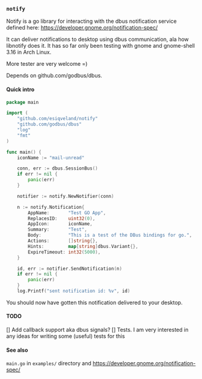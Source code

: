 ### `notify`

Notify is a go library for interacting with the dbus notification service defined here:
https://developer.gnome.org/notification-spec/

It can deliver notifications to desktop using dbus communication, ala how libnotify does it.
It has so far only been testing with gnome and gnome-shell 3.16 in Arch Linux. 

More tester are very welcome =)

Depends on github.com/godbus/dbus.

#### Quick intro

```go
package main

import (
	"github.com/esiqveland/notify"
	"github.com/godbus/dbus"
	"log"
	"fmt"
)

func main() {
	iconName := "mail-unread"

	conn, err := dbus.SessionBus()
	if err != nil {
		panic(err)
	}

	notifier := notify.NewNotifier(conn)

	n := notify.Notification{
		AppName:       "Test GO App",
		ReplacesID:    uint32(0),
		AppIcon:       iconName,
		Summary:       "Test",
		Body:          "This is a test of the DBus bindings for go.",
		Actions:       []string{},
		Hints:         map[string]dbus.Variant{},
		ExpireTimeout: int32(5000),
	}

	id, err := notifier.SendNotification(n)
	if err != nil {
		panic(err)
	}
	log.Printf("sent notification id: %v", id)
```

You should now have gotten this notification delivered to your desktop.

#### TODO
[] Add callback support aka dbus signals?
[] Tests. I am very interested in any ideas for writing some (useful) tests for this

#### See also

`main.go` in `examples/` directory and https://developer.gnome.org/notification-spec/

